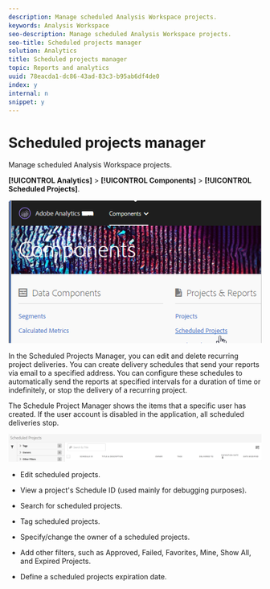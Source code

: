 ```yaml
---
description: Manage scheduled Analysis Workspace projects.
keywords: Analysis Workspace
seo-description: Manage scheduled Analysis Workspace projects.
seo-title: Scheduled projects manager
solution: Analytics
title: Scheduled projects manager
topic: Reports and analytics
uuid: 78eacda1-dc86-43ad-83c3-b95ab6df4de0
index: y
internal: n
snippet: y
---
```


# Scheduled projects manager

Manage scheduled Analysis Workspace projects.

 **[!UICONTROL Analytics]** > **[!UICONTROL Components]** > **[!UICONTROL Scheduled Projects]**.

![](assets/components-scheduled-projects.png)

In the Scheduled Projects Manager, you can edit and delete recurring project deliveries. You can create delivery schedules that send your reports via email to a specified address. You can configure these schedules to automatically send the reports at specified intervals for a duration of time or indefinitely, or stop the delivery of a recurring project.

The Schedule Project Manager shows the items that a specific user has created. If the user account is disabled in the application, all scheduled deliveries stop.

![](assets/scheduled-projects.png)

* Edit scheduled projects. 
* View a project's Schedule ID (used mainly for debugging purposes). 
* Search for scheduled projects. 
* Tag scheduled projects. 
* Specify/change the owner of a scheduled projects. 
* Add other filters, such as Approved, Failed, Favorites, Mine, Show All, and Expired Projects.

* Define a scheduled projects expiration date.

